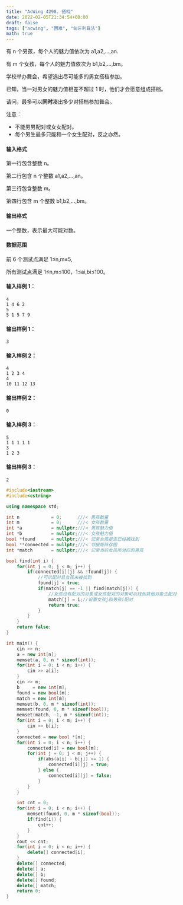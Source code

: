 ```yaml
---
title: "AcWing 4298. 搭档"
date: 2022-02-05T21:34:54+08:00
draft: false
tags: ["acwing", "困难", "匈牙利算法"]
math: true
---
```


有 n 个男孩，每个人的魅力值依次为 a1,a2,…,an.

有 m 个女孩，每个人的魅力值依次为 b1,b2,…,bm。

学校举办舞会，希望选出尽可能多的男女搭档参加。

已知，当一对男女的魅力值相差不超过 1 时，他们才会愿意组成搭档。

请问，最多可以**同时**凑出多少对搭档参加舞会。

注意：

- 不能男男配对或女女配对。
- 每个男生最多只能和一个女生配对，反之亦然。

<!--more-->

#### 输入格式

第一行包含整数 n。

第二行包含 n 个整数 a1,a2,…,an。

第三行包含整数 m。

第四行包含 m 个整数 b1,b2,…,bm。

#### 输出格式

一个整数，表示最大可能对数。

#### 数据范围

前 6 个测试点满足 1≤n,m≤5,

所有测试点满足 1≤n,m≤100，1≤ai,bi≤100。

#### 输入样例 1：

```
4
1 4 6 2
5
5 1 5 7 9
```

#### 输出样例 1：

```
3
```

#### 输入样例 2：

```
4
1 2 3 4
4
10 11 12 13
```

#### 输出样例 2：

```
0
```

#### 输入样例 3：

```
5
1 1 1 1 1
3
1 2 3
```

#### 输出样例 3：

```
2
```

```cpp
#include<iostream>
#include<cstring>

using namespace std;

int n            = 0;      ///< 男孩数量
int m            = 0;      ///< 女孩数量
int *a           = nullptr;///< 男孩魅力值
int *b           = nullptr;///< 女孩魅力值
bool *found      = nullptr;///< 记录女孩是否已经被找到
bool **connected = nullptr;///< 邻接矩阵存图
int *match       = nullptr;///< 记录当前女孩所对应的男孩

bool find(int i) {
    for(int j = 0; j < m; j++) {
        if(connected[i][j] && !found[j]) {
            //可以配对且女孩未被找到
            found[j] = true;
            if(match[j] == -1 || find(match[j])) {
                //女孩没有配对的对象或女孩配对的对象可以找到其他对象去配对
                match[j] = i;//设置女孩j和男孩i配对
                return true;
            }
        }
    }
    return false;
}

int main() {
    cin >> n;
    a = new int[n];
    memset(a, 0, n * sizeof(int));
    for(int i = 0; i < n; i++) {
        cin >> a[i];
    }
    cin >> m;
    b     = new int[m];
    found = new bool[m];
    match = new int[m];
    memset(b, 0, m * sizeof(int));
    memset(found, 0, m * sizeof(bool));
    memset(match, -1, m * sizeof(int));
    for(int i = 0; i < m; i++) {
        cin >> b[i];
    }
    connected = new bool *[n];
    for(int i = 0; i < n; i++) {
        connected[i] = new bool[m];
        for(int j = 0; j < m; j++) {
            if(abs(a[i] - b[j]) <= 1) {
                connected[i][j] = true;
            } else {
                connected[i][j] = false;
            }
        }
    }

    int cnt = 0;
    for(int i = 0; i < n; i++) {
        memset(found, 0, m * sizeof(bool));
        if(find(i)) {
            cnt++;
        }
    }
    cout << cnt;
    for(int i = 0; i < n; i++) {
        delete[] connected[i];
    }
    delete[] connected;
    delete[] a;
    delete[] b;
    delete[] found;
    delete[] match;
    return 0;
}
```

